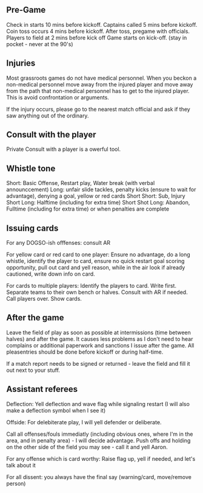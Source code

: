 ## Pre-Game

Check in starts 10 mins before kickoff. 
Captains called 5 mins before kickoff.
Coin toss occurs 4 mins before kickoff. 
After toss, pregame with officials. 
Players to field at 2 mins before kick off
Game starts on kick-off. (stay in pocket - never at the 90's)

## Injuries

Most grassroots games do not have medical personnel. When you beckon a non-medical personnel move away from the injured player and move away from the path that non-medical personnel has to get to the injured player. This is avoid confrontation or arguments.

If the injury occurs, please go to the nearest match official and ask if they saw anything out of the ordinary. 

## Consult with the player

Private Consult with a player is a owerful tool. 

## Whistle tone

Short: Basic Offense, Restart play, Water break (with verbal announccement)
Long: unfair slide tackles, penalty kicks (ensure to wait for advantage), denying a goal, yellow or red cards
Short Short: Sub, Injury
Short Long: Halftime (including for extra time)
Short Shot Long: Abandon, Fulltime (including for extra time) or when penalties are complete

## Issuing cards

For any DOGSO-ish offfenses: consult AR

For yellow card or red card to one player: Ensure no advantage, do a long whistle, identify the player to card, ensure no quick restart goal scoring opportunity, pull out card and yell reason, while in the air look if already cautioned, write down info on card.

For cards to multiple players: Identify the players to card. Write first. Separate teams to their own bench or halves. Consult with AR if needed. Call players over. Show cards.

## After the game

Leave the field of play as soon as possible at intermissions (time between halves) and after the game. It causes less problems as I don't need to hear complains or additional paperwork and sanctions I issue after the game. All pleasentries should be done before kickoff or during half-time.

If a match report needs to be signed or returned - leave the field and fill it out next to your stuff. 

## Assistant referees

Deflection: Yell deflection and wave flag while signaling restart (I will also make a deflection symbol when I see it)

Offside: For delebiterate play, I will yell defender or deliberate.

Call all offenses/fouls immediatly (including obvious ones, where I'm in the area, and in penalty area) - I will decide advantage. Push offs and holding on the other side of the field you may see - call it and yell Aaron.

For any offense which is card worthy: Raise flag up, yell if needed, and let's talk about it

For all dissent: you always have the final say (warning/card, move/remove person)
